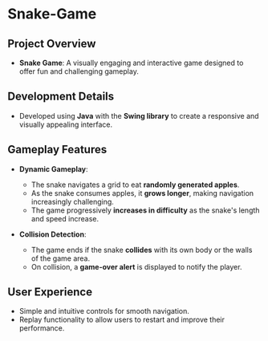 # Snake-Game
## Project Overview 
- **Snake Game**: A visually engaging and interactive game designed to offer fun and challenging gameplay.
  
## Development Details 
- Developed using **Java** with the **Swing library** to create a responsive and visually appealing interface.

## Gameplay Features 
- **Dynamic Gameplay**:
  - The snake navigates a grid to eat **randomly generated apples**.
  - As the snake consumes apples, it **grows longer**, making navigation increasingly challenging.
  - The game progressively **increases in difficulty** as the snake's length and speed increase.

- **Collision Detection**:
  - The game ends if the snake **collides** with its own body or the walls of the game area.
  - On collision, a **game-over alert** is displayed to notify the player.

## User Experience 
- Simple and intuitive controls for smooth navigation.
- Replay functionality to allow users to restart and improve their performance.
